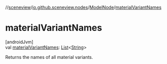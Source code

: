 //[sceneview](../../../index.md)/[io.github.sceneview.nodes](../index.md)/[ModelNode](index.md)/[materialVariantNames](material-variant-names.md)

# materialVariantNames

[androidJvm]\
val [materialVariantNames](material-variant-names.md): [List](https://kotlinlang.org/api/latest/jvm/stdlib/kotlin.collections/-list/index.html)&lt;[String](https://kotlinlang.org/api/latest/jvm/stdlib/kotlin/-string/index.html)&gt;

Returns the names of all material variants.
